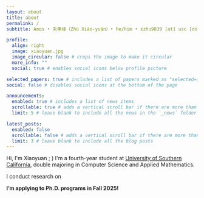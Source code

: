 ```yaml
---
layout: about
title: about
permalink: /
subtitle: Amos • 朱孝缘（Zhū Xiào-yuán）• he/him • xzhu9839 [at] usc [dot] edu

profile:
  align: right
  image: xiaoyuan.jpg
  image_circular: false # crops the image to make it circular
  more_info: ""
  social: true # enables social icons below profile picture

selected_papers: true # includes a list of papers marked as "selected={true}"
social: false # disables social icons at the bottom of the page

announcements:
  enabled: true # includes a list of news items
  scrollable: true # adds a vertical scroll bar if there are more than 3 news items
  limit: 5 # leave blank to include all the news in the `_news` folder

latest_posts:
  enabled: false
  scrollable: false # adds a vertical scroll bar if there are more than 3 new posts items
  limit: 3 # leave blank to include all the blog posts
---
```


Hi, I'm Xiaoyuan ; ) I'm a fourth-year student at [University of Southern California](https://www.usc.edu/), double majoring in Computer Science and Applied Mathematics. 

I conduct research on 


**I’m applying to Ph.D. programs in Fall 2025!**
